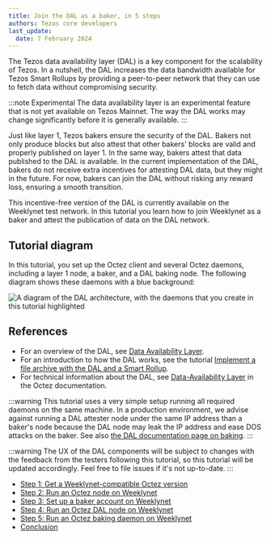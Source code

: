 ```yaml
---
title: Join the DAL as a baker, in 5 steps
authors: Tezos core developers
last_update:
  date: 7 February 2024
---
```


The Tezos data availability layer (DAL) is a key component for the scalability of Tezos.
In a nutshell, the DAL increases the data bandwidth available for Tezos Smart Rollups by providing a peer-to-peer network that they can use to fetch data without compromising security.

:::note Experimental
The data availability layer is an experimental feature that is not yet available on Tezos Mainnet.
The way the DAL works may change significantly before it is generally available.
:::

Just like layer 1, Tezos bakers ensure the security of the DAL.
Bakers not only produce blocks but also attest that other bakers' blocks are valid and properly published on layer 1.
In the same way, bakers attest that data published to the DAL is available.
In the current implementation of the DAL, bakers do not receive extra incentives for attesting DAL data, but they might in the future.
For now, bakers can join the DAL without risking any reward loss, ensuring a smooth transition.

This incentive-free version of the DAL is currently available on the Weeklynet test network.
In this tutorial you learn how to join Weeklynet as a baker and attest the publication of data on the DAL network.

## Tutorial diagram

In this tutorial, you set up the Octez client and several Octez daemons, including a layer 1 node, a baker, and a DAL baking node.
The following diagram shows these daemons with a blue background:

![A diagram of the DAL architecture, with the daemons that you create in this tutorial highlighted](/img/tutorials/join-dal-baker-overview.png)
<!-- https://lucid.app/lucidchart/b6b076ec-194c-4011-8e20-fa348bb983f3/edit?page=0_0# -->

## References

- For an overview of the DAL, see [Data Availability Layer](../architecture/data-availability-layer).
- For an introduction to how the DAL works, see the tutorial [Implement a file archive with the DAL and a Smart Rollup](./build-files-archive-with-dal).
- For technical information about the DAL, see [Data-Availability Layer](https://tezos.gitlab.io/shell/dal.html) in the Octez documentation.

:::warning
This tutorial uses a very simple setup running all required daemons on the same machine. In a production environment, we advise against running a DAL attester node under the same IP address than a baker's node because the DAL node may leak the IP address and ease DOS attacks on the baker. See also [the DAL documentation page on baking](https://tezos.gitlab.io/shell/dal_bakers.html).
:::

:::warning
The UX of the DAL components will be subject to changes with the feedback from the testers following this tutorial, so this tutorial will be updated accordingly. Feel free to file issues if it's not up-to-date.
:::

- [Step 1: Get a Weeklynet-compatible Octez version](./join-dal-baker/get-octez)
- [Step 2: Run an Octez node on Weeklynet](./join-dal-baker/run-node)
- [Step 3: Set up a baker account on Weeklynet](./join-dal-baker/prepare-account)
- [Step 4: Run an Octez DAL node on Weeklynet](./join-dal-baker/run-dal-node)
- [Step 5: Run an Octez baking daemon on Weeklynet](./join-dal-baker/run-baker)
- [Conclusion](./join-dal-baker/conclusion)

